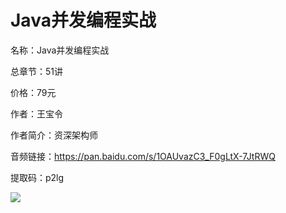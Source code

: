 # Java并发编程实战

名称：Java并发编程实战

总章节：51讲

价格：79元

作者：王宝令

作者简介：资深架构师

音频链接：https://pan.baidu.com/s/1OAUvazC3_F0gLtX-7JtRWQ

提取码：p2lg

![](https://static001.geekbang.org/resource/image/47/f1/47296780442c7fd11ebf97c0749103f1.jpg)

